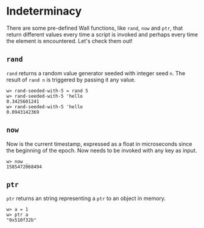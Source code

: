 # Indeterminacy

There are some pre-defined Wall functions, like `rand`, `now` and `ptr`, that return different values every time a script is invoked and perhaps every time the element is encountered.  Let's check them out!

## `rand`

`rand` returns a random value generator seeded with integer seed `n`. The result of `rand n` is triggered by passing it any value.

```
w> rand-seeded-with-5 = rand 5
w> rand-seeded-with-5 'hello
0.3425601241
w> rand-seeded-with-5 'hello
0.0943142369
```

## `now`

Now is the current timestamp, expressed as a float in microseconds since the beginning of the epoch. Now needs to be invoked with any key as input.

```
w> now _
1585472068494
```

## `ptr`

`ptr` returns an string representing a `ptr` to an object in memory.

```
w> a = 1
w> ptr a
"0x510f32b"
```
